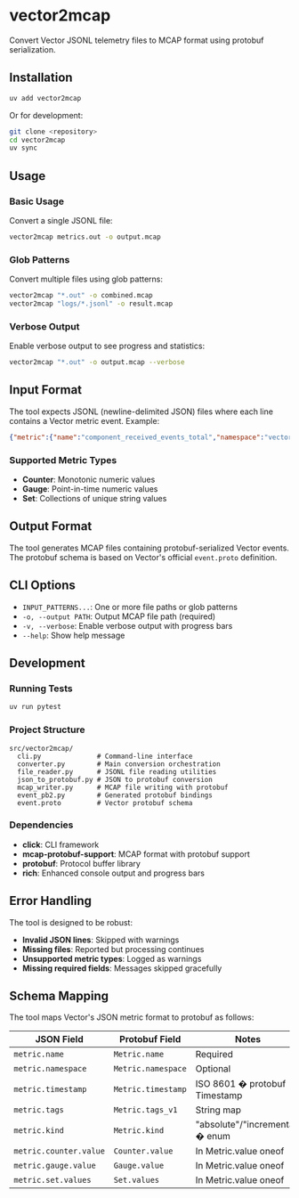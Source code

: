 # vector2mcap

Convert Vector JSONL telemetry files to MCAP format using protobuf serialization.

## Installation

```bash
uv add vector2mcap
```

Or for development:

```bash
git clone <repository>
cd vector2mcap
uv sync
```

## Usage

### Basic Usage

Convert a single JSONL file:

```bash
vector2mcap metrics.out -o output.mcap
```

### Glob Patterns

Convert multiple files using glob patterns:

```bash
vector2mcap "*.out" -o combined.mcap
vector2mcap "logs/*.jsonl" -o result.mcap
```

### Verbose Output

Enable verbose output to see progress and statistics:

```bash
vector2mcap "*.out" -o output.mcap --verbose
```

## Input Format

The tool expects JSONL (newline-delimited JSON) files where each line contains a Vector metric event. Example:

```json
{"metric":{"name":"component_received_events_total","namespace":"vector","tags":{"component_id":"stream","component_kind":"sink","component_type":"vector","host":"processor-v3-7"},"timestamp":"2025-07-16T14:20:06.666956352Z","kind":"absolute","counter":{"value":0.0}}}
```

### Supported Metric Types

- **Counter**: Monotonic numeric values
- **Gauge**: Point-in-time numeric values  
- **Set**: Collections of unique string values

## Output Format

The tool generates MCAP files containing protobuf-serialized Vector events. The protobuf schema is based on Vector's official `event.proto` definition.

## CLI Options

- `INPUT_PATTERNS...`: One or more file paths or glob patterns
- `-o, --output PATH`: Output MCAP file path (required)
- `-v, --verbose`: Enable verbose output with progress bars
- `--help`: Show help message

## Development

### Running Tests

```bash
uv run pytest
```

### Project Structure

```
src/vector2mcap/
  cli.py              # Command-line interface
  converter.py        # Main conversion orchestration
  file_reader.py      # JSONL file reading utilities
  json_to_protobuf.py # JSON to protobuf conversion
  mcap_writer.py      # MCAP file writing with protobuf
  event_pb2.py        # Generated protobuf bindings
  event.proto         # Vector protobuf schema
```

### Dependencies

- **click**: CLI framework
- **mcap-protobuf-support**: MCAP format with protobuf support
- **protobuf**: Protocol buffer library
- **rich**: Enhanced console output and progress bars

## Error Handling

The tool is designed to be robust:

- **Invalid JSON lines**: Skipped with warnings
- **Missing files**: Reported but processing continues
- **Unsupported metric types**: Logged as warnings
- **Missing required fields**: Messages skipped gracefully

## Schema Mapping

The tool maps Vector's JSON metric format to protobuf as follows:

| JSON Field | Protobuf Field | Notes |
|------------|----------------|-------|
| `metric.name` | `Metric.name` | Required |
| `metric.namespace` | `Metric.namespace` | Optional |
| `metric.timestamp` | `Metric.timestamp` | ISO 8601 � protobuf Timestamp |
| `metric.tags` | `Metric.tags_v1` | String map |
| `metric.kind` | `Metric.kind` | "absolute"/"incremental" � enum |
| `metric.counter.value` | `Counter.value` | In Metric.value oneof |
| `metric.gauge.value` | `Gauge.value` | In Metric.value oneof |
| `metric.set.values` | `Set.values` | In Metric.value oneof |